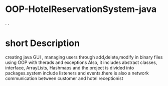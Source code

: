 # OOP-HotelReservationSystem-java
.
.
# short Description
creating java GUI , managing users through add,delete,modify in binary files using OOP with therads and exceptions Also, it includes abstract classes, interface, ArrayLists, Hashmaps and the project is divided into packages.system include listeners and events.there is also a network communication between customer and hotel receptionist
